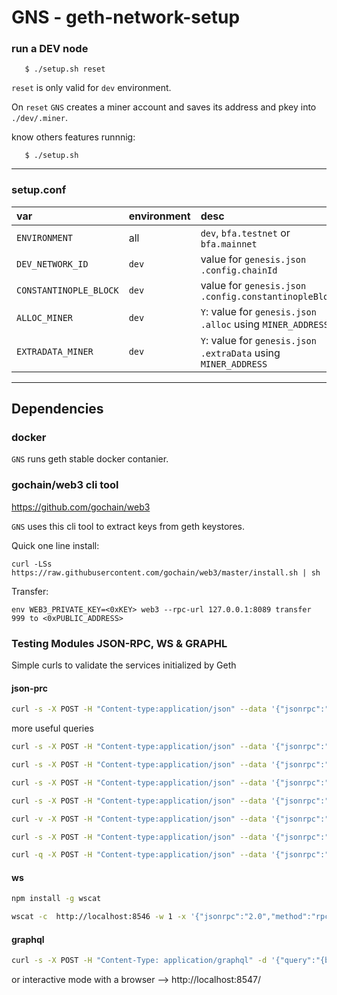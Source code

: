 # GNS - geth-network-setup

### run a DEV node

       $ ./setup.sh reset

`reset` is only valid for `dev` environment.

On `reset` `GNS` creates a miner account and saves its address and pkey into `./dev/.miner`.

know others features runnnig:

       $ ./setup.sh

---

### setup.conf

| var                    | environment | desc                                                              |
| :--------------------- | ----------- | :---------------------------------------------------------------- |
| `ENVIRONMENT`          | all         | `dev`, `bfa.testnet` or `bfa.mainnet`                             |
| `DEV_NETWORK_ID`       | `dev`       | value for `genesis.json` `.config.chainId`                        |
| `CONSTANTINOPLE_BLOCK` | `dev`       | value for `genesis.json` `.config.constantinopleBlock`            |
| `ALLOC_MINER`          | `dev`       | `Y`: value for `genesis.json` `.alloc` using `MINER_ADDRESS`      |
| `EXTRADATA_MINER`      | `dev`       | `Y`: value for `genesis.json` `.extraData` using `MINER_ADDRESS`  |

---

## Dependencies

### docker

`GNS` runs geth stable docker contanier.

### gochain/web3 cli tool

https://github.com/gochain/web3

`GNS` uses this cli tool to extract keys from geth keystores.

Quick one line install:

    curl -LSs https://raw.githubusercontent.com/gochain/web3/master/install.sh | sh

Transfer:

    env WEB3_PRIVATE_KEY=<0xKEY> web3 --rpc-url 127.0.0.1:8089 transfer 999 to <0xPUBLIC_ADDRESS>

### Testing Modules JSON-RPC, WS & GRAPHL

Simple curls to validate the services initialized by Geth

#### json-prc

``` sh
curl -s -X POST -H "Content-type:application/json" --data '{"jsonrpc":"2.0","method":"rpc_modules","id":1}'  http://localhost:8545 | jq .
```

more useful queries

``` sh
curl -s -X POST -H "Content-type:application/json" --data '{"jsonrpc":"2.0","method":"txpool_inspect","params":[], "id":1}'  http://localhost:8545  | jq

curl -s -X POST -H "Content-type:application/json" --data '{"jsonrpc":"2.0","method":"eth_pendingTransactions","params":[], "id":1}'  http://localhost:8545

curl -s -X POST -H "Content-type:application/json" --data '{"jsonrpc":"2.0","method":"eth_gasPrice","id":1}'  http://localhost:8545

curl -s -X POST -H "Content-type:application/json" --data '{"jsonrpc":"2.0","method":"eth_getBlockByNumber","params":["latest", false],"id":1}'  http://localhost:8545  | jq .result.number | bc -l

curl -v -X POST -H "Content-type:application/json" --data '{"jsonrpc":"2.0","method":"admin_peers","id":1}'  http://localhost:8545  | jq

curl -s -X POST -H "Content-type:application/json" --data '{"jsonrpc":"2.0","method":"eth_syncing","params":[],"id":1}'  http://localhost:8545 | jq .result

curl -q -X POST -H "Content-type:application/json" --data '{"jsonrpc":"2.0","method":"eth_getBalance","params":["0xBFA3cC51926B9D371C9E7afb6b5a6b22162fD0C0","latest"],"id":1}'  http://localhost:8545  | jq .result
```

#### ws

```sh
npm install -g wscat

wscat -c  http://localhost:8546 -w 1 -x '{"jsonrpc":"2.0","method":"rpc_modules","id":1}'   | jq .
```

#### graphql

```sh
curl -s -X POST -H "Content-Type: application/graphql" -d '{"query":"{block(number:1) {hash}}"}'  http://localhost:8547/graphql | jq
```

or interactive mode with a browser --> http://localhost:8547/
